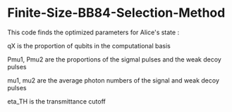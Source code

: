 # Finite-Size-BB84-Selection-Method

This code finds the optimized parameters for Alice's state :

qX is the proportion of qubits in the computational basis

Pmu1, Pmu2 are the proportions of the sigmal pulses and the weak decoy pulses

mu1, mu2 are the average photon numbers of the signal and weak decoy pulses

eta_TH is the transmittance cutoff
